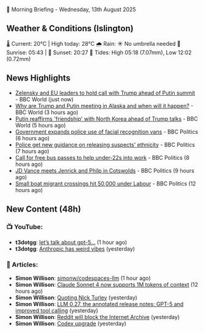 🌅 Morning Briefing - Wednesday, 13th August 2025

## Weather & Conditions (Islington)

🌡️ Current: 20°C | High today: 28°C
🌧️ Rain: ☀️ No umbrella needed
🌅 Sunrise: 05:43 | 🌇 Sunset: 20:27
🌊 Tides: High 05:18 (7.07mm), Low 12:02 (0.72mm)

## News Highlights

- [Zelensky and EU leaders to hold call with Trump ahead of Putin summit](https://www.bbc.com/news/articles/c0ml4j8erkeo?at_medium=RSS&at_campaign=rss) - BBC World (just now)
- [Why are Trump and Putin meeting in Alaska and when will it happen?](https://www.bbc.com/news/articles/crev9ep2vdgo?at_medium=RSS&at_campaign=rss) - BBC World (3 hours ago)
- [Putin reaffirms 'friendship' with North Korea ahead of Trump talks](https://www.bbc.com/news/articles/ckge2kr85wzo?at_medium=RSS&at_campaign=rss) - BBC World (5 hours ago)
- [Government expands police use of facial recognition vans](https://www.bbc.com/news/articles/cj4wy21dwkwo?at_medium=RSS&at_campaign=rss) - BBC Politics (6 hours ago)
- [Police get new guidance on releasing suspects' ethnicity](https://www.bbc.com/news/articles/c5ypgg28nvpo?at_medium=RSS&at_campaign=rss) - BBC Politics (7 hours ago)
- [Call for free bus passes to help under-22s into work](https://www.bbc.com/news/articles/c9877kg42wjo?at_medium=RSS&at_campaign=rss) - BBC Politics (8 hours ago)
- [JD Vance meets Jenrick and Philp in Cotswolds](https://www.bbc.com/news/articles/cx29n78gg0vo?at_medium=RSS&at_campaign=rss) - BBC Politics (9 hours ago)
- [Small boat migrant crossings hit 50,000 under Labour](https://www.bbc.com/news/articles/c8e1xkwd74wo?at_medium=RSS&at_campaign=rss) - BBC Politics (12 hours ago)

## New Content (48h)
### 📺 YouTube:

- **t3dotgg**: [let’s talk about gpt-5...](https://www.youtube.com/watch?v=5d0yyn9PZdM) (1 hour ago)
- **t3dotgg**: [Anthropic has weird vibes](https://www.youtube.com/watch?v=Vspc3ViP2G4) (yesterday)

### 📝 Articles:

- **Simon Willison**: [simonw/codespaces-llm](https://simonwillison.net/2025/Aug/13/codespaces-llm/#atom-everything) (1 hour ago)
- **Simon Willison**: [Claude Sonnet 4 now supports 1M tokens of context](https://simonwillison.net/2025/Aug/12/claude-sonnet-4-1m/#atom-everything) (12 hours ago)
- **Simon Willison**: [Quoting Nick Turley](https://simonwillison.net/2025/Aug/12/nick-turley/#atom-everything) (yesterday)
- **Simon Willison**: [LLM 0.27, the annotated release notes: GPT-5 and improved tool calling](https://simonwillison.net/2025/Aug/11/llm-027/#atom-everything) (yesterday)
- **Simon Willison**: [Reddit will block the Internet Archive](https://simonwillison.net/2025/Aug/11/reddit-will-block-the-internet-archive/#atom-everything) (yesterday)
- **Simon Willison**: [Codex upgrade](https://simonwillison.net/2025/Aug/11/codex-upgrade/#atom-everything) (yesterday)
